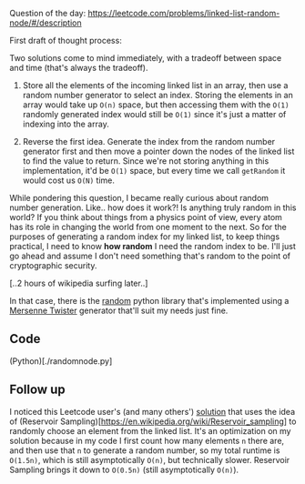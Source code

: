 Question of the day: https://leetcode.com/problems/linked-list-random-node/#/description

First draft of thought process:

Two solutions come to mind immediately, with a tradeoff between
space and time (that's always the tradeoff).

1) Store all the elements of the incoming linked list in an array,
   then use a random number generator to select an index. Storing
   the elements in an array would take up `O(n)` space, but then
   accessing them with the `O(1)` randomly generated index would
   still be `O(1)` since it's just a matter of indexing into the 
   array.

2) Reverse the first idea. Generate the index from the random number
   generator first and then move a pointer down the nodes of the
   linked list to find the value to return. Since we're not storing
   anything in this implementation, it'd be `O(1)` space, but every
   time we call `getRandom` it would cost us `O(N)` time.

While pondering this question, I became really curious about random
number generation. Like.. how does it work?! Is anything truly
random in this world? If you think about things from a physics point
of view, every atom has its role in changing the world from one
moment to the next. So for the purposes of generating a random
index for my linked list, to keep things practical, I need to know
**how random** I need the random index to be. I'll just go ahead
and assume I don't need something that's random to the point of
cryptographic security.

[..2 hours of wikipedia surfing later..]

In that case, there is the [random](https://docs.python.org/2/library/random.html#random.random)
python library that's implemented using a [Mersenne Twister](https://en.wikipedia.org/wiki/Mersenne_Twister)
generator that'll suit my needs just fine.

## Code ##
(Python)[./randomnode.py]

## Follow up ##

I noticed this Leetcode user's (and many others') [solution](https://discuss.leetcode.com/topic/53738/o-n-time-o-1-space-java-solution) that uses the idea of
(Reservoir Sampling)[https://en.wikipedia.org/wiki/Reservoir_sampling]
to randomly choose an element from the linked list. It's an optimization
on my solution because in my code I first count how many elements `n`
there are, and then use that `n` to generate a random number, so my total
runtime is `O(1.5n)`, which is still asymptotically `O(n)`, but technically
slower. Reservoir Sampling brings it down to `O(0.5n)` (still asymptotically `O(n)`).
